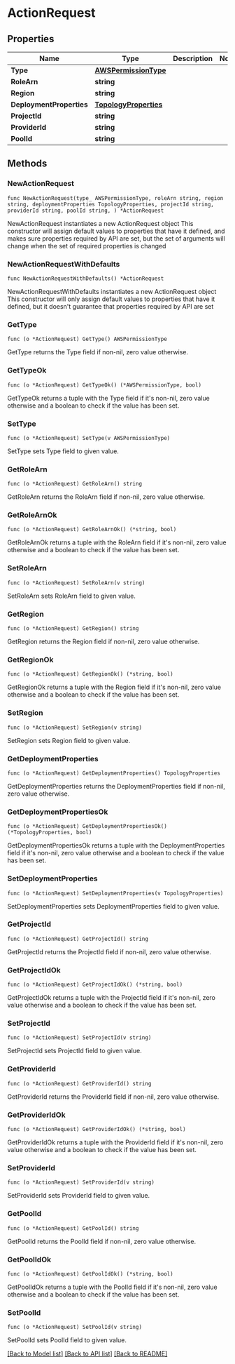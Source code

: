 # ActionRequest

## Properties

Name | Type | Description | Notes
------------ | ------------- | ------------- | -------------
**Type** | [**AWSPermissionType**](AWSPermissionType.md) |  | 
**RoleArn** | **string** |  | 
**Region** | **string** |  | 
**DeploymentProperties** | [**TopologyProperties**](TopologyProperties.md) |  | 
**ProjectId** | **string** |  | 
**ProviderId** | **string** |  | 
**PoolId** | **string** |  | 

## Methods

### NewActionRequest

`func NewActionRequest(type_ AWSPermissionType, roleArn string, region string, deploymentProperties TopologyProperties, projectId string, providerId string, poolId string, ) *ActionRequest`

NewActionRequest instantiates a new ActionRequest object
This constructor will assign default values to properties that have it defined,
and makes sure properties required by API are set, but the set of arguments
will change when the set of required properties is changed

### NewActionRequestWithDefaults

`func NewActionRequestWithDefaults() *ActionRequest`

NewActionRequestWithDefaults instantiates a new ActionRequest object
This constructor will only assign default values to properties that have it defined,
but it doesn't guarantee that properties required by API are set

### GetType

`func (o *ActionRequest) GetType() AWSPermissionType`

GetType returns the Type field if non-nil, zero value otherwise.

### GetTypeOk

`func (o *ActionRequest) GetTypeOk() (*AWSPermissionType, bool)`

GetTypeOk returns a tuple with the Type field if it's non-nil, zero value otherwise
and a boolean to check if the value has been set.

### SetType

`func (o *ActionRequest) SetType(v AWSPermissionType)`

SetType sets Type field to given value.


### GetRoleArn

`func (o *ActionRequest) GetRoleArn() string`

GetRoleArn returns the RoleArn field if non-nil, zero value otherwise.

### GetRoleArnOk

`func (o *ActionRequest) GetRoleArnOk() (*string, bool)`

GetRoleArnOk returns a tuple with the RoleArn field if it's non-nil, zero value otherwise
and a boolean to check if the value has been set.

### SetRoleArn

`func (o *ActionRequest) SetRoleArn(v string)`

SetRoleArn sets RoleArn field to given value.


### GetRegion

`func (o *ActionRequest) GetRegion() string`

GetRegion returns the Region field if non-nil, zero value otherwise.

### GetRegionOk

`func (o *ActionRequest) GetRegionOk() (*string, bool)`

GetRegionOk returns a tuple with the Region field if it's non-nil, zero value otherwise
and a boolean to check if the value has been set.

### SetRegion

`func (o *ActionRequest) SetRegion(v string)`

SetRegion sets Region field to given value.


### GetDeploymentProperties

`func (o *ActionRequest) GetDeploymentProperties() TopologyProperties`

GetDeploymentProperties returns the DeploymentProperties field if non-nil, zero value otherwise.

### GetDeploymentPropertiesOk

`func (o *ActionRequest) GetDeploymentPropertiesOk() (*TopologyProperties, bool)`

GetDeploymentPropertiesOk returns a tuple with the DeploymentProperties field if it's non-nil, zero value otherwise
and a boolean to check if the value has been set.

### SetDeploymentProperties

`func (o *ActionRequest) SetDeploymentProperties(v TopologyProperties)`

SetDeploymentProperties sets DeploymentProperties field to given value.


### GetProjectId

`func (o *ActionRequest) GetProjectId() string`

GetProjectId returns the ProjectId field if non-nil, zero value otherwise.

### GetProjectIdOk

`func (o *ActionRequest) GetProjectIdOk() (*string, bool)`

GetProjectIdOk returns a tuple with the ProjectId field if it's non-nil, zero value otherwise
and a boolean to check if the value has been set.

### SetProjectId

`func (o *ActionRequest) SetProjectId(v string)`

SetProjectId sets ProjectId field to given value.


### GetProviderId

`func (o *ActionRequest) GetProviderId() string`

GetProviderId returns the ProviderId field if non-nil, zero value otherwise.

### GetProviderIdOk

`func (o *ActionRequest) GetProviderIdOk() (*string, bool)`

GetProviderIdOk returns a tuple with the ProviderId field if it's non-nil, zero value otherwise
and a boolean to check if the value has been set.

### SetProviderId

`func (o *ActionRequest) SetProviderId(v string)`

SetProviderId sets ProviderId field to given value.


### GetPoolId

`func (o *ActionRequest) GetPoolId() string`

GetPoolId returns the PoolId field if non-nil, zero value otherwise.

### GetPoolIdOk

`func (o *ActionRequest) GetPoolIdOk() (*string, bool)`

GetPoolIdOk returns a tuple with the PoolId field if it's non-nil, zero value otherwise
and a boolean to check if the value has been set.

### SetPoolId

`func (o *ActionRequest) SetPoolId(v string)`

SetPoolId sets PoolId field to given value.



[[Back to Model list]](../README.md#documentation-for-models) [[Back to API list]](../README.md#documentation-for-api-endpoints) [[Back to README]](../README.md)


